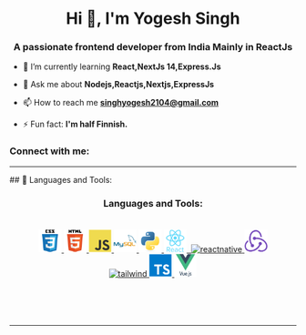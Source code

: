 <!-- ### Hello I'm Yogesh Singh👋
-  I’m looking to collaborate on Django.
-  Currently learning ReactJS.
- 😄 Pronouns: He/His
- ⚡ Fun fact: I'm half Finnish.

 -->
 <h1 align="center">Hi 👋, I'm Yogesh Singh</h1>
<h3 align="center">A passionate frontend developer from India Mainly in ReactJs</h3>

- 🌱 I’m currently learning **React,NextJs 14,Express.Js**

- 💬 Ask me about **Nodejs,Reactjs,Nextjs,ExpressJs**

- 📫 How to reach me **singhyogesh2104@gmail.com**

- ⚡ Fun fact: **I'm half Finnish.**

<h3 align="left">Connect with me:</h3>
<p align="left">
</p>
 
 
<hr>
                                          ## 🧰 Languages and Tools:
<h3 align="center">Languages and Tools:</h3>
<p align="center" style="padding:20px;"> 
<a href="https://www.w3schools.com/css/" target="_blank" rel="noreferrer"> 
    <img src="https://raw.githubusercontent.com/devicons/devicon/master/icons/css3/css3-original-wordmark.svg" alt="css3" width="40" height="40"/> 
</a> 
<!-- <a href="https://www.djangoproject.com/" target="_blank" rel="noreferrer"> 
<img src="https://cdn.worldvectorlogo.com/logos/django.svg" alt="django" width="40" height="40"/> 
</a>  -->

<a href="https://www.w3.org/html/" target="_blank" rel="noreferrer"> 
<img src="https://raw.githubusercontent.com/devicons/devicon/master/icons/html5/html5-original-wordmark.svg" alt="html5" width="40" height="40"/> 
</a> 
<a href="https://developer.mozilla.org/en-US/docs/Web/JavaScript" target="_blank" rel="noreferrer"> 
<img src="https://raw.githubusercontent.com/devicons/devicon/master/icons/javascript/javascript-original.svg" alt="javascript" width="40" height="40"/> 
</a> 

<a href="https://www.mysql.com/" target="_blank" rel="noreferrer"> 
<img src="https://raw.githubusercontent.com/devicons/devicon/master/icons/mysql/mysql-original-wordmark.svg" alt="mysql" width="40" height="40"/> 
</a> 
<a href="https://www.python.org" target="_blank" rel="noreferrer"> 
<img src="https://raw.githubusercontent.com/devicons/devicon/master/icons/python/python-original.svg" alt="python" width="40" height="40"/> 
</a> 
<a href="https://reactjs.org/" target="_blank" rel="noreferrer"> 
  <img src="https://github.com/devicons/devicon/blob/master/icons/react/react-original-wordmark.svg" title="React" alt="React" width="40" height="40"/>&nbsp;
</a> 

<a href="https://reactnative.dev/" target="_blank" rel="noreferrer"> 
<img src="https://reactnative.dev/img/header_logo.svg" alt="reactnative" width="40" height="40"/> 
</a> 

<a href="https://redux.js.org" target="_blank" rel="noreferrer"> 
<img src="https://raw.githubusercontent.com/devicons/devicon/master/icons/redux/redux-original.svg" alt="redux" width="40" height="40"/> 
</a> 

<a href="https://tailwindcss.com/" target="_blank" rel="noreferrer"> 
<img src="https://www.vectorlogo.zone/logos/tailwindcss/tailwindcss-icon.svg" alt="tailwind" width="40" height="40"/>
</a> 

<a href="https://www.typescriptlang.org/" target="_blank" rel="noreferrer"> 
<img src="https://raw.githubusercontent.com/devicons/devicon/master/icons/typescript/typescript-original.svg" alt="typescript" width="40" height="40"/> 
</a> 

<a href="https://vuejs.org/" target="_blank" rel="noreferrer"> 
<img src="https://raw.githubusercontent.com/devicons/devicon/master/icons/vuejs/vuejs-original-wordmark.svg" alt="vuejs" width="40" height="40"/> 
</a>
</p>
<br>
<br>

<hr>

<!-- ![GitHub stats](https://github-readme-stats.vercel.app/api?username=yogesh2104&show_icons=true&theme=tokyonight) -->
<!-- ![Top Langs](https://github-readme-stats.vercel.app/api/top-langs/?username=yogesh2104&theme=tokyonight) -->

<!-- <span>
    <img align="left" src="https://github-readme-stats.vercel.app/api?username=yogesh2104&show_icons=true&locale=en" alt="yogesh2104" />
</span>
<span>
    <img align="right" src="https://github-readme-stats.vercel.app/api/top-langs?username=yogesh2104&show_icons=true&locale=en&layout=compact" alt="yogesh2104" />
</span> -->


